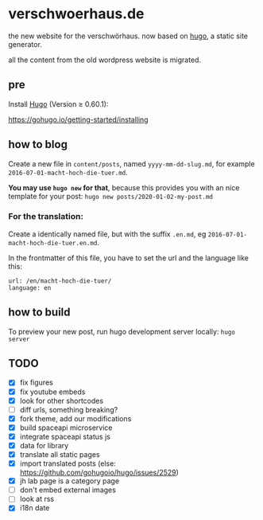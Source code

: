 verschwoerhaus.de
=================

the new website for the verschwörhaus. now based on [hugo](https://gohugo.io), a static site generator.

all the content from the old wordpress website is migrated.

pre
---
Install [Hugo](https://gohugo.io) (Version ≥ 0.60.1):

https://gohugo.io/getting-started/installing


how to blog
-----------

Create a new file in `content/posts`, named `yyyy-mm-dd-slug.md`, for example `2016-07-01-macht-hoch-die-tuer.md`.

**You may use `hugo new` for that**, because this provides you with an nice template for your post: `hugo new posts/2020-01-02-my-post.md`

### For the translation:

Create a identically named file, but with the suffix `.en.md`, eg `2016-07-01-macht-hoch-die-tuer.en.md`.

In the frontmatter of this file, you have to set the url and the language like this:
```
url: /en/macht-hoch-die-tuer/
language: en
```


how to build
------------

To preview your new post, run hugo development server locally: `hugo server`



TODO
----
- [x] fix figures 
- [x] fix youtube embeds
- [x] look for other shortcodes
- [ ] diff urls, something breaking?
- [x] fork theme, add our modifications
- [x] build spaceapi microservice
- [x] integrate spaceapi status js
- [x] data for library
- [x] translate all static pages
- [x] import translated posts (else: https://github.com/gohugoio/hugo/issues/2529)
- [x] jh lab page is a category page
- [ ] don't embed external images
- [ ] look at rss
- [x] i18n date
